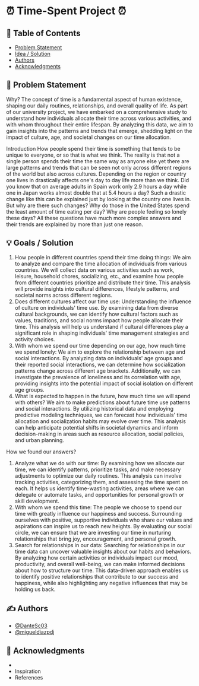 # ⏰ Time-Spent Project ⏰

  ## 📝 Table of Contents
- [Problem Statement](#problem_statement)
- [Idea / Solution](#idea)
- [Authors](#authors)
- [Acknowledgments](#acknowledgments)

## 🧐 Problem Statement <a name = "problem_statement"></a>
Why?
The concept of time is a fundamental aspect of human existence, shaping our daily routines, relationships, and overall quality of life. As part of our university project, we have embarked on a comprehensive study to understand how individuals allocate their time across various activities, and with whom throughout their entire lifespan. By analyzing this data, we aim to gain insights into the patterns and trends that emerge, shedding light on the impact of culture, age, and societal changes on our time allocation.

Introduction
How people spend their time is something that tends to be unique to everyone, or so that is what we think. The reality is that not a single person spends their time the same way as anyone else yet there are large patterns and trends that can be seen not only across different regions of the world but also across cultures. Depending on the region or country one lives in drastically affects one's day to day life more than we think. Did you know that on average adults in Spain work only 2.9 hours a day while one in Japan works almost double that at 5.4 hours a day? Such a drastic change like this can be explained just by looking at the country one lives in. But why are there such changes? Why do those in the United States spend the least amount of time eating per day? Why are people feeling so lonely these days? All these questions have much more complex answers and their trends are explained by more than just one reason.  

## 💡 Goals / Solution <a name = "idea"></a> 
1. How people in different countries spend their time doing things:
We aim to analyze and compare the time allocation of individuals from various countries. We will collect data on various activities such as work, leisure, household chores, socializing, etc., and examine how people from different countries prioritize and distribute their time. This analysis will provide insights into cultural differences, lifestyle patterns, and societal norms across different regions.
2. Does different cultures affect our time use:
Understanding the influence of culture on individuals' time use. By examining data from diverse cultural backgrounds, we can identify how cultural factors such as values, traditions, and social norms impact how people allocate their time. This analysis will help us understand if cultural differences play a significant role in shaping individuals' time management strategies and activity choices.
3. With whom we spend our time depending on our age, how much time we spend lonely:
We aim to explore the relationship between age and social interactions. By analyzing data on individuals' age groups and their reported social interactions, we can determine how socialization patterns change across different age brackets. Additionally, we can investigate the prevalence of loneliness and its correlation with age, providing insights into the potential impact of social isolation on different age groups.
4. What is expected to happen in the future, how much time we will spend with others?
We aim to make predictions about future time use patterns and social interactions. By utilizing historical data and employing predictive modeling techniques, we can forecast how individuals' time allocation and socialization habits may evolve over time. This analysis can help anticipate potential shifts in societal dynamics and inform decision-making in areas such as resource allocation, social policies, and urban planning.


How we found our answers?
1. Analyze what we do with our time:
By examining how we allocate our time, we can identify patterns, prioritize tasks, and make necessary adjustments to optimize our daily routines. This analysis can involve tracking activities, categorizing them, and assessing the time spent on each. It helps us identify time-wasting activities, areas where we can delegate or automate tasks, and opportunities for personal growth or skill development.
2. With whom we spend this time: 
The people we choose to spend our time with greatly influence our happiness and success. Surrounding ourselves with positive, supportive individuals who share our values and aspirations can inspire us to reach new heights. By evaluating our social circle, we can ensure that we are investing our time in nurturing relationships that bring joy, encouragement, and personal growth.
3. Search for relationships in our data: 
Searching for relationships in our time data can uncover valuable insights about our habits and behaviors. By analyzing how certain activities or individuals impact our mood, productivity, and overall well-being, we can make informed decisions about how to structure our time. This data-driven approach enables us to identify positive relationships that contribute to our success and happiness, while also highlighting any negative influences that may be holding us back.

## ✍️ Authors <a name = "authors"></a>
- [@DanteSc03](https://github.com/DanteSc03)
- [@migueldiazpdj](https://github.com/migueldiazpdj) 

## 🎉 Acknowledgments <a name = "acknowledgments"></a>
- 
- Inspiration 
- References





